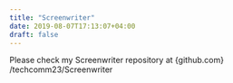 ```yaml
---
title: "Screenwriter"
date: 2019-08-07T17:13:07+04:00
draft: false
---
```


Please check my Screenwriter repository at {github.com} /techcomm23/Screenwriter